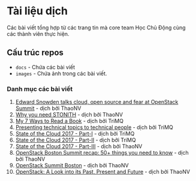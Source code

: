 # Tài liệu dịch
Các bài viết tổng hợp từ các trang tin mà core team Học Chủ Động cùng các thành viên thực hiện.

## Cấu trúc repos
- `docs` - Chứa các bài viết
- `images` - Chứa ảnh trong các bài viết.

### Danh mục các bài viết

1. [Edward Snowden talks cloud, open source and fear at OpenStack Summit](./docs/1.Edward-snowden-interview-openstack-summit.md) - dịch bởi ThaoNV
2. [Why you need STONITH](./docs/2.Why-you-need-STONITH.md) - dịch bởi ThaoNV
3. [My 7 Ways to Read a Book](./docs/My-7-Ways-To-Read-A-Book.md) - dịch bởi TriMQ
4. [Presenting technical topics to technical people](./docs/4.Presenting-technical-topics-to-technical-people.md) - dịch bởi TriMQ
5. [State of the Cloud 2017 - Part-I](./docs/5.State-cloud-2017-part-i.md) - dịch bởi TriMQ
6. [State of the Cloud 2017 - Part-II](./docs/6.State-cloud-2017-part-ii.md) - dịch bởi TriMQ
7. [State of the Cloud 2017 - Part-III](./docs/7.State-cloud-2017-part-iii.md) - dịch bởi ThaoNV
8. [OpenStack Boston Summit recap: 50+ things you need to know](./docs/8.OpenStack-Boston-Summit-recap.md) - dịch bởi ThaoNV
9. [OpenStack Summit Boston](./docs/9.OpenStack-summit-boston.md) - dịch bởi ThaoNV
10. [OpenStack: A Look into its Past, Present and Future](./docs/10.OpenStack-past-present-future.md) - dịch bởi ThaoNV
